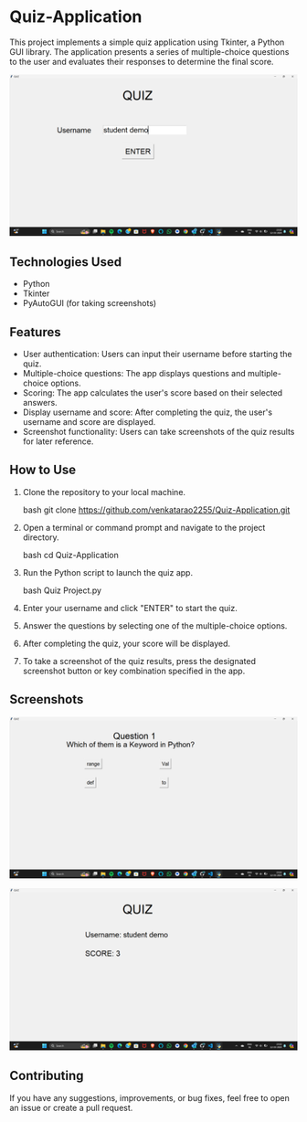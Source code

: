 # Quiz-Application
This project implements a simple quiz application using Tkinter, a Python GUI library. The application presents a series of multiple-choice questions to the user and evaluates their responses to determine the final score.

![Quiz App Screenshot](Screenshot1.png)

## Technologies Used

- Python
- Tkinter
- PyAutoGUI (for taking screenshots)

## Features

- User authentication: Users can input their username before starting the quiz.
- Multiple-choice questions: The app displays questions and multiple-choice options.
- Scoring: The app calculates the user's score based on their selected answers.
- Display username and score: After completing the quiz, the user's username and score are displayed.
- Screenshot functionality: Users can take screenshots of the quiz results for later reference.

## How to Use

1. Clone the repository to your local machine.

    bash
    git clone https://github.com/venkatarao2255/Quiz-Application.git
    

2. Open a terminal or command prompt and navigate to the project directory.

    bash
    cd Quiz-Application
    

3. Run the Python script to launch the quiz app.

    bash
    Quiz Project.py
    

4. Enter your username and click "ENTER" to start the quiz.
5. Answer the questions by selecting one of the multiple-choice options.
6. After completing the quiz, your score will be displayed.
7. To take a screenshot of the quiz results, press the designated screenshot button or key combination specified in the app.

## Screenshots

![Quiz App Screenshot 1](Screenshot2.png)

![Quiz App Screenshot 2](Screenshot3.png)

## Contributing

If you have any suggestions, improvements, or bug fixes, feel free to open an issue or create a pull request.
